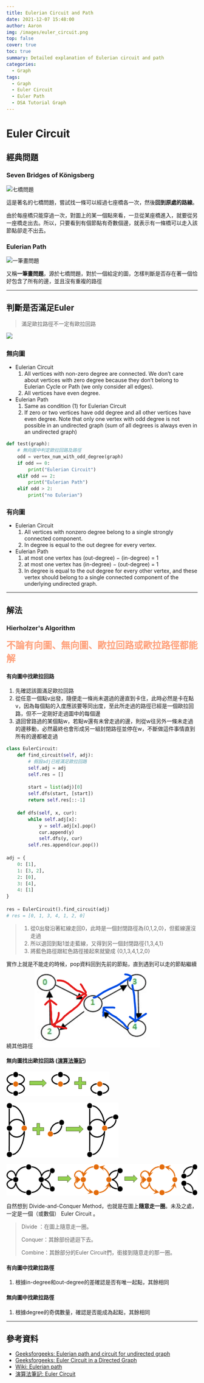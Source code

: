 ```yaml
---
title: Eulerian Circuit and Path
date: 2021-12-07 15:48:00
author: Aaron
img: /images/euler_circuit.png
top: false
cover: true 
toc: true
summary: Detailed explanation of Eulerian circuit and path
categories: 
  - Graph
tags: 
  - Graph
  - Euler Circuit
  - Euler Path
  - DSA Tutorial Graph
---
```


# Euler Circuit

## 經典問題
### Seven Bridges of Königsberg

![七橋問題](https://upload.wikimedia.org/wikipedia/commons/thumb/5/5d/Konigsberg_bridges.png/300px-Konigsberg_bridges.png)

這是著名的七橋問題，嘗試找一條可以經過七座橋各一次，然後**回到原處的路線**。

由於每座橋只能穿過一次，對圖上的某一個點來看，一旦從某座橋進入，就要從另一座橋走出去。所以，只要看到有個節點有奇數個邊，就表示有一條橋可以走入該節點卻走不出去。


### Eulerian Path
![一筆畫問題](https://upload.wikimedia.org/wikipedia/commons/thumb/1/11/Blender3D_HouseOfStNiclas.gif/83px-Blender3D_HouseOfStNiclas.gif)

又稱**一筆畫問題**，源於七橋問題，對於一個給定的圖，怎樣判斷是否存在著一個恰好包含了所有的邊，並且沒有重複的路徑


----

## 判斷是否滿足Euler
> 滿足歐拉路徑不一定有歐拉回路

![](https://media.geeksforgeeks.org/wp-content/cdn-uploads/Euler1.png)


### 無向圖
- Eulerian Circuit
  1. All vertices with non-zero degree are connected. We don’t care about vertices with zero degree because they don’t belong to Eulerian Cycle or Path (we only consider all edges). 
  2. All vertices have even degree.
- Eulerian Path
  1. Same as condition (1) for Eulerian Circuit 
  2. If zero or two vertices have odd degree and all other vertices have even degree. Note that only one vertex with odd degree is not possible in an undirected graph (sum of all degrees is always even in an undirected graph)

``` python
def test(graph):
    # 無向圖中判定歐拉回路及路徑
    odd = vertex_num_with_odd_degree(graph)
    if odd == 0:
        print("Eulerian Circuit")
    elif odd == 2:
        print("Eulerian Path")
    elif odd > 2:
        print("no Eulerian")
```


### 有向圖
- Eulerian Circuit
  1. All vertices with nonzero degree belong to a single strongly connected component. 
  2. In degree is equal to the out degree for every vertex.
- Eulerian Path
  1. at most one vertex has (out-degree) − (in-degree) = 1
  2. at most one vertex has (in-degree) − (out-degree) = 1
  3. In degree is equal to the out degree for every other vertex, and these vertex should belong to a single connected component of the underlying undirected graph.

----

## 解法

### Hierholzer's Algorithm
<font color="LightSalmon" size=5>**不論有向圖、無向圖、歐拉回路或歐拉路徑都能解**</font>


#### 有向圖中找歐拉回路
1. 先確認該圖滿足歐拉回路
2. 從任意一個點v出發，隨便走一條尚未選過的邊直到卡住，此時必然是卡在點v，因為每個點的入度應該要等同出度，至此所走過的路徑已經是一個歐拉回路，但不一定剛好走過圖中的每個邊
3. 退回曾路過的某個點w，若點w還有未曾走過的邊，則從w往另外一條未走過的邊移動，必然最終也會形成另一組封閉路徑並停在w，不斷做這件事情直到所有的邊都被走過

``` python
class EulerCircuit:
    def find_circuit(self, adj):
        # 假設adj已經滿足歐拉回路
        self.adj = adj
        self.res = []
        
        start = list(adj)[0]
        self.dfs(start, [start])
        return self.res[::-1]

    def dfs(self, x, cur):
        while self.adj[x]:
            y = self.adj[x].pop()
            cur.append(y)
            self.dfs(y, cur)
        self.res.append(cur.pop())

adj = {
    0: [1],
    1: [3, 2],
    2: [0],
    3: [4],
    4: [1]
}

res = EulerCircuit().find_circuit(adj)
# res = [0, 1, 3, 4, 1, 2, 0]
```


> 1. 從0出發沿著紅線走回0，此時是一個封閉路徑為{0,1,2,0}，但藍線還沒走過
> 2. 所以退回到點1並走藍線，又得到另一個封閉路徑{1,3,4,1}
> 3. 將藍色路徑跟紅色路徑接起來就變成 {0,1,3,4,1,2,0}

實作上就是不能走的時候，pop資料回到先前的節點，直到遇到可以走的節點繼續繞其他路徑
![EulerCircuit](/images/euler_circuit.png)


#### 無向圖找出歐拉回路 ([演算法筆記](https://web.ntnu.edu.tw/~algo/Circuit.html#3))


![一個 Euler Circuit ，在某點相交，可拆成兩個 Euler Circuit ](/images/EulerCircuit7.png)

![兩個 Euler Circuit ，可在某點相接，合成一個 Euler Circuit 。](/images/EulerCircuit8.png)


![大的 Euler Circuit 可拆成小的，小的可接成大的](/images/EulerCircuit9.png)

自然想到 Divide-and-Conquer Method，也就是在圖上**隨意走一圈**。未及之處，一定是一個（或數個） Euler Circuit 。

> Divide ：在圖上隨意走一圈。
>
> Conquer：其餘部份遞迴下去。
> 
> Combine：其餘部分的Euler Circuit們，銜接到隨意走的那一圈。


#### 有向圖中找歐拉路徑
1. 根據in-degree和out-degree的差確認是否有唯一起點，其餘相同


#### 無向圖中找歐拉路徑
1. 根據degree的奇偶數量，確認是否能成為起點，其餘相同


----

## 參考資料
- [Geeksforgeeks: Eulerian path and circuit for undirected graph](https://www.geeksforgeeks.org/eulerian-path-and-circuit/)
- [Geeksforgeeks: Euler Circuit in a Directed Graph](https://www.geeksforgeeks.org/euler-circuit-directed-graph/)
- [Wiki: Eulerian path](https://en.wikipedia.org/wiki/Eulerian_path)
- [演算法筆記: Euler Circuit](https://web.ntnu.edu.tw/~algo/Circuit.html#3)
